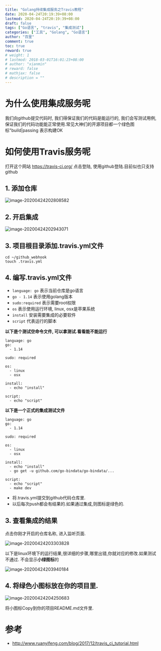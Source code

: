 ```yaml
---
title: "Golang持续集成服务之Travis教程"
date: 2020-04-24T20:19:39+08:00
lastmod: 2020-04-24T20:19:39+08:00
draft: false
tags: ["Go语言", "travis", "集成测试"]
categories: ["工具", "Golang", "Go语言"]
author: "百里"
comment: true
toc: true
reward: true
# weight: 1
# lastmod: 2018-03-01T16:01:23+08:00
# author: "xianmin"
# reward: false
# mathjax: false
# description = ""
---
```

# 为什么使用集成服务呢
我们向github提交代码时, 我们得保证我们的代码是能运行的, 我们会写测试用例, 保证我们的代码功能能正常使用.常见大神们的开源项目都一个绿色图标"build|passing 表示构建OK

# 如何使用Travis服务呢
打开这个网站 https://travis-ci.org/ 点击登陆, 使用github登陆.目前似也只支持github

## 1. 添加仓库

![image-20200424202808582](http://img.sgfoot.com/b/20200424202810.png?imageslim)

## 2. 开启集成

![image-20200424202943071](http://img.sgfoot.com/b/20200424202945.png?imageslim)

## 3. 项目根目录添加.travis.yml文件

```
cd ~/github_webhook
touch .travis.yml 
```

## 4. 编写.travis.yml文件

- `language: go` 表示当前仓库是go语言
- `go - 1.14` 表示使用golang版本
- `sudo:required` 表示需要root权限
- `os` 表示使用运行环境, linux, osx是苹果系统
- `install` 安装需要集成的必要软件
- `script` 代表运行的脚本

**以下是个测试空命令文件, 可以拿测试.看看能不能运行** 

```
language: go
go:
  - 1.14

sudo: required

os:
  - linux
  - osx

install:
  - echo "install"

script:
  - echo "script"
```

**以下是一个正式的集成测试文件**

```
language: go
go:
  - 1.14

sudo: required

os:
  - linux
  - osx

install:
  - echo "install"
  - go get -u github.com/go-bindata/go-bindata/...

script:
  - echo "script"
  - make dev
```

- 将.travis.yml提交到github代码仓库里.
- 以后每次push都会有结果的.如果通过集成,则图标是绿色的.



## 3. 查看集成的结果

点击你刚才开启的仓库名称, 进入监听页面.

![image-20200424203303828](http://img.sgfoot.com/b/20200424203305.png?imageslim)

以下是linux环境下的运行结果,很详细的步骤,哪里出错,你就对应的修改.如果测试不通过. 不会显示**小绿图标**的

![image-20200424203940184](http://img.sgfoot.com/b/20200424203943.png?imageslim)



## 4. 将绿色小图标放在你的项目里.

![image-20200424204250683](http://img.sgfoot.com/b/20200424204252.png?imageslim)

将小图标Copy到你的项目README.md文件里.

# 参考

- http://www.ruanyifeng.com/blog/2017/12/travis_ci_tutorial.html

